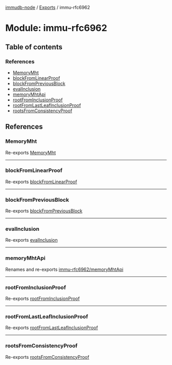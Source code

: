 [immudb-node](../README.md) / [Exports](../modules.md) / immu-rfc6962

# Module: immu-rfc6962

## Table of contents

### References

- [MemoryMht](immu_rfc6962.md#memorymht)
- [blockFromLinearProof](immu_rfc6962.md#blockfromlinearproof)
- [blockFromPreviousBlock](immu_rfc6962.md#blockfrompreviousblock)
- [evalInclusion](immu_rfc6962.md#evalinclusion)
- [memoryMhtApi](immu_rfc6962.md#memorymhtapi)
- [rootFromInclusionProof](immu_rfc6962.md#rootfrominclusionproof)
- [rootFromLastLeafInclusionProof](immu_rfc6962.md#rootfromlastleafinclusionproof)
- [rootsFromConsistencyProof](immu_rfc6962.md#rootsfromconsistencyproof)

## References

### MemoryMht

Re-exports [MemoryMht](../classes/immu_rfc6962_MemoryMht.MemoryMht.md)

___

### blockFromLinearProof

Re-exports [blockFromLinearProof](immu_rfc6962_linearProof.md#blockfromlinearproof)

___

### blockFromPreviousBlock

Re-exports [blockFromPreviousBlock](immu_rfc6962_linearProof.md#blockfrompreviousblock)

___

### evalInclusion

Re-exports [evalInclusion](immu_rfc6962_inclusionProof.md#evalinclusion)

___

### memoryMhtApi

Renames and re-exports [immu-rfc6962/memoryMhtApi](immu_rfc6962_memoryMhtApi.md)

___

### rootFromInclusionProof

Re-exports [rootFromInclusionProof](immu_rfc6962_inclusionProof.md#rootfrominclusionproof)

___

### rootFromLastLeafInclusionProof

Re-exports [rootFromLastLeafInclusionProof](immu_rfc6962_lastLeafInclusionProof.md#rootfromlastleafinclusionproof)

___

### rootsFromConsistencyProof

Re-exports [rootsFromConsistencyProof](immu_rfc6962_consistencyProof.md#rootsfromconsistencyproof)
